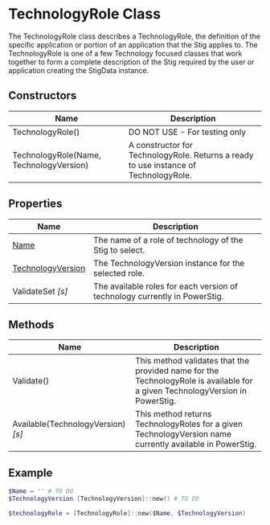 # TechnologyRole Class

The TechnologyRole class describes a TechnologyRole, the definition of the specific application or portion of an application that the Stig applies to. The TechnologyRole is one of a few Technology focused classes that work together to form a complete description of the Stig required by the user or application creating the StigData instance.

## Constructors

| Name | Description |
|-|-|
| TechnologyRole() | DO NOT USE - For testing only |
| TechnologyRole(Name, TechnologyVersion) | A constructor for TechnologyRole. Returns a ready to use instance of TechnologyRole. |

## Properties

| Name | Description |
|-|-|
| [Name](https://docs.microsoft.com/en-us/dotnet/api/system.string?view=netframework-4.7.1) | The name of a role of technology of the Stig to select. |
| [TechnologyVersion](TechnologyVersion.md) | The TechnologyVersion instance for the selected role. |
| ValidateSet *[s]* | The available roles for each version of technology currently in PowerStig. |

## Methods

| Name | Description |
|-|-|
| Validate() | This method validates that the provided name for the TechnologyRole is available for a given TechnologyVersion in PowerStig. |
| Available(TechnologyVersion) *[s]* | This method returns TechnologyRoles for a given TechnologyVersion name currently available in PowerStig. |

## Example

```PowerShell
$Name = '' # TO DO
$TechnologyVersion [TechnologyVersion]::new() # TO DO

$technologyRole = [TechnologyRole]::new($Name, $TechnologyVersion)
```
